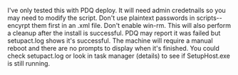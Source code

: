 I've only tested this with PDQ deploy. It will need admin credetnails so you may need to modify the script. Don't use plaintext passwords in scripts--encyrpt them first in an .xml file. Don't enable win-rm.
This will also perform a cleanup after the install is successful. PDQ may report it was failed but setupact.log shows it's successful. The machine will require a manual reboot and there are no prompts to display when it's finished.
You could check setupact.log or look in task manager (details) to see if SetupHost.exe is still running.
